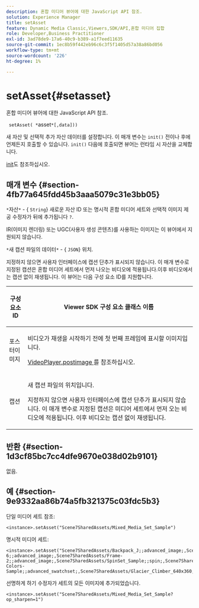 ```yaml
---
description: 혼합 미디어 뷰어에 대한 JavaScript API 참조.
solution: Experience Manager
title: setAsset
feature: Dynamic Media Classic,Viewers,SDK/API,혼합 미디어 집합
role: Developer,Business Practitioner
exl-id: 3ad78de9-17a6-40c9-b389-a1f7eed11635
source-git-commit: 1ec8b59f442eb96c6c3f5f1405d57a38a86bd056
workflow-type: tm+mt
source-wordcount: '226'
ht-degree: 1%

---
```


# setAsset{#setasset}

혼합 미디어 뷰어에 대한 JavaScript API 참조.

` setAsset( *`asset`*[,data]))`

새 자산 및 선택적 추가 자산 데이터를 설정합니다. 이 매개 변수는 `init()` 전이나 후에 언제든지 호출할 수 있습니다. `init()` 다음에 호출되면 뷰어는 런타임 시 자산을 교체합니다.

[init](../../../c-html5-s7-aem-asset-viewers/c-html5-mixedmedia-viewer-about/c-html5-mixedmedia-viewer-javascriptapiref/r-html5-mixedmedia-javascriptapiref-init.md#reference-bb4428c155e541b79797f96e17c068ae)도 참조하십시오.

## 매개 변수 {#section-4fb77a645fdd45b3aaa5079c31e3bb05}

`*`자산`*`  - {  `String`} 새로운 자산 ID 또는 명시적 혼합 미디어 세트와 선택적 이미지 제공 수정자가 뒤에 추가됩니다  `?`.

IR(이미지 렌더링) 또는 UGC(사용자 생성 콘텐츠)를 사용하는 이미지는 이 뷰어에서 지원되지 않습니다.

`*`새 캡션 파일의 데이터`*`  - {  `JSON`} 위치.

지정하지 않으면 사용자 인터페이스에 캡션 단추가 표시되지 않습니다. 이 매개 변수로 지정된 캡션은 혼합 미디어 세트에서 먼저 나오는 비디오에 적용됩니다.이후 비디오에서는 캡션 없이 재생됩니다. 이 뷰어는 다음 구성 요소 ID를 지원합니다.

<table id="table_7B5DD9303EF44ADD847B13FFEAD135D9"> 
 <thead> 
  <tr> 
   <th colname="col1" class="entry"> <p>구성 요소 ID </p> </th> 
   <th colname="col2" class="entry"> <p>Viewer SDK 구성 요소 클래스 이름 </p> </th> 
  </tr> 
 </thead>
 <tbody> 
  <tr> 
   <td colname="col1"> <p> <span class="codeph"> 포스터이미지  </span> </p> </td> 
   <td colname="col2"> <p>비디오가 재생을 시작하기 전에 첫 번째 프레임에 표시할 이미지입니다. </p> <p><a href="../../../c-html5-s7-aem-asset-viewers/c-html5-mixedmedia-viewer-about/r-html5-mixedmedia-viewer-config-attrib/r-html5-mixedmedia-viewer-config-attrib-videoplayer-posterimage.md#reference-f424ad0f278b4d14b86ea55e3a73c52b" format="dita" scope="local"> VideoPlayer.postimage </a> 를 참조하십시오. </p> </td> 
  </tr> 
  <tr> 
   <td colname="col1"> <p> <span class="codeph"> 캡션  </span> </p> </td> 
   <td colname="col2"> <p> 새 캡션 파일의 위치입니다. </p> <p>지정하지 않으면 사용자 인터페이스에 캡션 단추가 표시되지 않습니다. 이 매개 변수로 지정된 캡션은 미디어 세트에서 먼저 오는 비디오에 적용됩니다. 이후 비디오는 캡션 없이 재생됩니다. </p> </td> 
  </tr> 
 </tbody> 
</table>

## 반환 {#section-1d3cf85bc7cc4dfe9670e038d02b9101}

없음.

## 예 {#section-9e9332aa86b74a5fb321375c03fdc5b3}

단일 미디어 세트 참조:

```
<instance>.setAsset("Scene7SharedAssets/Mixed_Media_Set_Sample")
```

명시적 미디어 세트:

```
<instance>.setAsset("Scene7SharedAssets/Backpack_J;;advanced_image;,Scene7SharedAssets/Frame-6;;advanced_image;,Scene7SharedAssets/Frame-2;;advanced_image;,Scene7SharedAssets/SpinSet_Sample;;spin;,Scene7SharedAssets/ImageSet-Colors-Sample;;advanced_swatchset;,Scene7SharedAssets/Glacier_Climber_640x360;Scene7SharedAssets/Glacier_Climber_640x360;video;")
```

선명하게 하기 수정자가 세트의 모든 이미지에 추가되었습니다.

```
<instance>.setAsset("Scene7SharedAssets/Mixed_Media_Set_Sample?op_sharpen=1")
```
